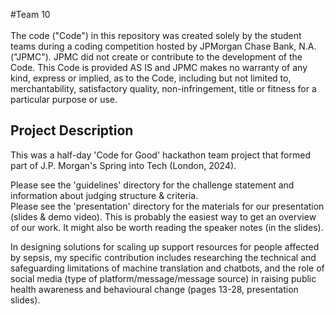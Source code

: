 #Team 10
 <br /> <br /> The code ("Code") in this repository was created solely by the student teams during a coding competition hosted by JPMorgan Chase Bank, N.A. ("JPMC"). JPMC did not create or contribute to the development of the Code. This Code is provided AS IS and JPMC makes no warranty of any kind, express or implied, as to the Code, including but not limited to, merchantability, satisfactory quality, non-infringement, title or fitness for a particular purpose or use.


## Project Description

This was a half-day 'Code for Good' hackathon team project that formed part of J.P. Morgan's Spring into Tech (London, 2024).

Please see the 'guidelines' directory for the challenge statement and information about judging structure & criteria. \
Please see the 'presentation' directory for the materials for our presentation (slides & demo video). This is probably the easiest way to get an overview of our work. It might also be worth reading the speaker notes (in the slides).

In designing solutions for scaling up support resources for people affected by sepsis, my specific contribution includes researching the technical and safeguarding limitations of machine translation and chatbots, and the role of social media (type of platform/message/message source) in raising public health awareness and behavioural change (pages 13-28, presentation slides).

